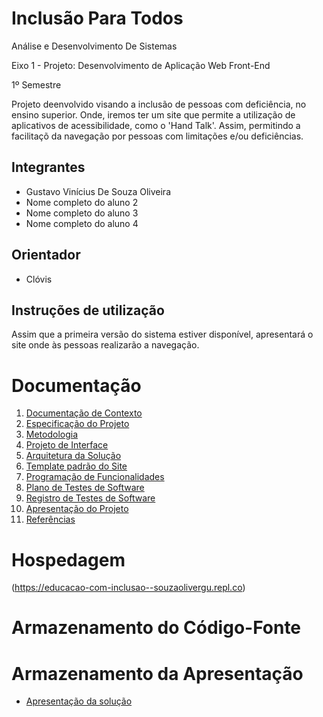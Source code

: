 # Inclusão Para Todos

Análise e Desenvolvimento De Sistemas 

Eixo 1 - Projeto: Desenvolvimento de Aplicação Web Front-End

1º Semestre

Projeto deenvolvido visando a inclusão de pessoas com deficiência, no ensino superior. Onde, iremos ter um site que permite a utilização de aplicativos de acessibilidade, como o 'Hand Talk'. Assim, permitindo a facilitaçõ da navegação por pessoas com limitações e/ou deficiências.

## Integrantes

* Gustavo Vinícius De Souza Oliveira
* Nome completo do aluno 2
* Nome completo do aluno 3
* Nome completo do aluno 4

## Orientador

* Clóvis

## Instruções de utilização

Assim que a primeira versão do sistema estiver disponível, apresentará o site onde às pessoas realizarão a navegação.

# Documentação

<ol>
<li><a href="docs/01-Documentação de Contexto.md"> Documentação de Contexto</a></li>
<li><a href="docs/02-Especificação do Projeto.md"> Especificação do Projeto</a></li>
<li><a href="docs/03-Metodologia.md"> Metodologia</a></li>
<li><a href="docs/04-Projeto de Interface.md"> Projeto de Interface</a></li>
<li><a href="docs/05-Arquitetura da Solução.md"> Arquitetura da Solução</a></li>
<li><a href="docs/06-Template padrão do Site.md"> Template padrão do Site</a></li>
<li><a href="docs/07-Programação de Funcionalidades.md"> Programação de Funcionalidades</a></li>
<li><a href="docs/08-Plano de Testes de Software.md"> Plano de Testes de Software</a></li>
<li><a href="docs/09-Registro de Testes de Software.md"> Registro de Testes de Software</a></li>
<li><a href="docs/10-Apresentação do Projeto.md"> Apresentação do Projeto</a></li>
<li><a href="docs/11-Referências.md"> Referências</a></li>
</ol>

# Hospedagem

 
(https://educacao-com-inclusao--souzaolivergu.repl.co)
# Armazenamento do Código-Fonte



# Armazenamento da Apresentação

* <a href="presentation/README.md">Apresentação da solução</a>
